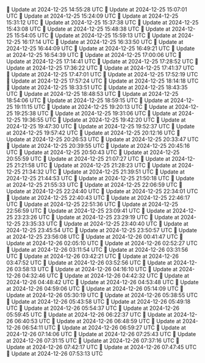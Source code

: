 🔄 Update at 2024-12-25 14:55:28 UTC
🔄 Update at 2024-12-25 15:07:01 UTC
🔄 Update at 2024-12-25 15:24:09 UTC
🔄 Update at 2024-12-25 15:31:12 UTC
🔄 Update at 2024-12-25 15:37:38 UTC
🔄 Update at 2024-12-25 15:43:08 UTC
🔄 Update at 2024-12-25 15:48:38 UTC
🔄 Update at 2024-12-25 15:54:05 UTC
🔄 Update at 2024-12-25 15:59:13 UTC
🔄 Update at 2024-12-25 16:17:14 UTC
🔄 Update at 2024-12-25 16:33:50 UTC
🔄 Update at 2024-12-25 16:44:09 UTC
🔄 Update at 2024-12-25 16:49:21 UTC
🔄 Update at 2024-12-25 16:54:39 UTC
🔄 Update at 2024-12-25 17:00:06 UTC
🔄 Update at 2024-12-25 17:14:41 UTC
🔄 Update at 2024-12-25 17:28:52 UTC
🔄 Update at 2024-12-25 17:36:22 UTC
🔄 Update at 2024-12-25 17:41:37 UTC
🔄 Update at 2024-12-25 17:47:01 UTC
🔄 Update at 2024-12-25 17:52:19 UTC
🔄 Update at 2024-12-25 17:57:24 UTC
🔄 Update at 2024-12-25 18:14:18 UTC
🔄 Update at 2024-12-25 18:33:51 UTC
🔄 Update at 2024-12-25 18:43:35 UTC
🔄 Update at 2024-12-25 18:48:53 UTC
🔄 Update at 2024-12-25 18:54:06 UTC
🔄 Update at 2024-12-25 18:59:15 UTC
🔄 Update at 2024-12-25 19:11:15 UTC
🔄 Update at 2024-12-25 19:20:13 UTC
🔄 Update at 2024-12-25 19:25:38 UTC
🔄 Update at 2024-12-25 19:31:06 UTC
🔄 Update at 2024-12-25 19:36:55 UTC
🔄 Update at 2024-12-25 19:42:20 UTC
🔄 Update at 2024-12-25 19:47:30 UTC
🔄 Update at 2024-12-25 19:52:37 UTC
🔄 Update at 2024-12-25 19:57:42 UTC
🔄 Update at 2024-12-25 20:12:16 UTC
🔄 Update at 2024-12-25 20:26:53 UTC
🔄 Update at 2024-12-25 20:33:47 UTC
🔄 Update at 2024-12-25 20:39:55 UTC
🔄 Update at 2024-12-25 20:45:16 UTC
🔄 Update at 2024-12-25 20:50:43 UTC
🔄 Update at 2024-12-25 20:55:59 UTC
🔄 Update at 2024-12-25 21:07:27 UTC
🔄 Update at 2024-12-25 21:21:58 UTC
🔄 Update at 2024-12-25 21:28:23 UTC
🔄 Update at 2024-12-25 21:34:32 UTC
🔄 Update at 2024-12-25 21:39:51 UTC
🔄 Update at 2024-12-25 21:44:53 UTC
🔄 Update at 2024-12-25 21:50:18 UTC
🔄 Update at 2024-12-25 21:55:33 UTC
🔄 Update at 2024-12-25 22:06:59 UTC
🔄 Update at 2024-12-25 22:24:40 UTC
🔄 Update at 2024-12-25 22:34:01 UTC
🔄 Update at 2024-12-25 22:40:43 UTC
🔄 Update at 2024-12-25 22:46:17 UTC
🔄 Update at 2024-12-25 22:51:36 UTC
🔄 Update at 2024-12-25 22:56:59 UTC
🔄 Update at 2024-12-25 23:09:41 UTC
🔄 Update at 2024-12-25 23:23:26 UTC
🔄 Update at 2024-12-25 23:29:19 UTC
🔄 Update at 2024-12-25 23:35:33 UTC
🔄 Update at 2024-12-25 23:40:40 UTC
🔄 Update at 2024-12-25 23:45:54 UTC
🔄 Update at 2024-12-25 23:50:57 UTC
🔄 Update at 2024-12-25 23:56:08 UTC
🔄 Update at 2024-12-26 00:41:47 UTC
🔄 Update at 2024-12-26 02:05:10 UTC
🔄 Update at 2024-12-26 02:52:27 UTC
🔄 Update at 2024-12-26 03:11:54 UTC
🔄 Update at 2024-12-26 03:31:56 UTC
🔄 Update at 2024-12-26 03:42:21 UTC
🔄 Update at 2024-12-26 03:47:52 UTC
🔄 Update at 2024-12-26 03:52:56 UTC
🔄 Update at 2024-12-26 03:58:13 UTC
🔄 Update at 2024-12-26 04:16:10 UTC
🔄 Update at 2024-12-26 04:32:46 UTC
🔄 Update at 2024-12-26 04:42:32 UTC
🔄 Update at 2024-12-26 04:48:42 UTC
🔄 Update at 2024-12-26 04:53:48 UTC
🔄 Update at 2024-12-26 04:59:06 UTC
🔄 Update at 2024-12-26 05:14:09 UTC
🔄 Update at 2024-12-26 05:30:19 UTC
🔄 Update at 2024-12-26 05:38:55 UTC
🔄 Update at 2024-12-26 05:43:58 UTC
🔄 Update at 2024-12-26 05:49:18 UTC
🔄 Update at 2024-12-26 05:54:37 UTC
🔄 Update at 2024-12-26 05:59:45 UTC
🔄 Update at 2024-12-26 06:22:37 UTC
🔄 Update at 2024-12-26 06:40:53 UTC
🔄 Update at 2024-12-26 06:48:59 UTC
🔄 Update at 2024-12-26 06:54:11 UTC
🔄 Update at 2024-12-26 06:59:27 UTC
🔄 Update at 2024-12-26 07:14:06 UTC
🔄 Update at 2024-12-26 07:25:43 UTC
🔄 Update at 2024-12-26 07:31:15 UTC
🔄 Update at 2024-12-26 07:37:16 UTC
🔄 Update at 2024-12-26 07:42:17 UTC
🔄 Update at 2024-12-26 07:47:45 UTC
🔄 Update at 2024-12-26 07:53:13 UTC
